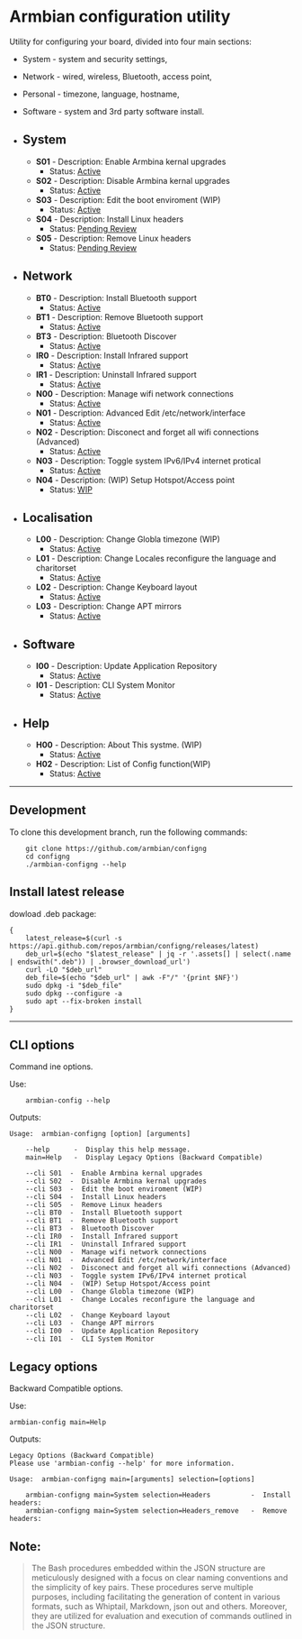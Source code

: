 
# Armbian configuration utility
Utility for configuring your board, divided into four main sections:

- System - system and security settings,
- Network - wired, wireless, Bluetooth, access point,
- Personal - timezone, language, hostname,
- Software - system and 3rd party software install.


- ## **System** 
  - **S01** - Description: Enable Armbina kernal upgrades
    - Status: [Active](https://github.com/armbian/configng/wiki/Menu#s01)
  - **S02** - Description: Disable Armbina kernal upgrades
    - Status: [Active](https://github.com/armbian/configng/wiki/Menu#s02)
  - **S03** - Description: Edit the boot enviroment (WIP)
    - Status: [Active](https://github.com/armbian/configng/wiki/Menu#s03)
  - **S04** - Description: Install Linux headers
    - Status: [Pending Review](https://github.com/armbian/config/wiki#System)
  - **S05** - Description: Remove Linux headers
    - Status: [Pending Review](https://github.com/armbian/config/wiki#System)


- ## **Network** 
  - **BT0** - Description: Install Bluetooth support
    - Status: [Active](https://github.com/armbian/configng/wiki/Menu#bt0)
  - **BT1** - Description: Remove Bluetooth support
    - Status: [Active](https://github.com/armbian/configng/wiki/Menu#bt1)
  - **BT3** - Description: Bluetooth Discover
    - Status: [Active](https://github.com/armbian/configng/wiki/Menu#bt3)
  - **IR0** - Description: Install Infrared support
    - Status: [Active](https://github.com/armbian/configng/wiki/Menu#ir0)
  - **IR1** - Description: Uninstall Infrared support
    - Status: [Active](https://github.com/armbian/configng/wiki/Menu#ir1)
  - **N00** - Description: Manage wifi network connections
    - Status: [Active](https://github.com/armbian/configng/wiki/Menu#n00)
  - **N01** - Description: Advanced Edit /etc/network/interface
    - Status: [Active](https://github.com/armbian/configng/wiki/Menu#n01)
  - **N02** - Description: Disconect and forget all wifi connections (Advanced)
    - Status: [Active](https://github.com/armbian/configng/wiki/Menu#n02)
  - **N03** - Description: Toggle system IPv6/IPv4 internet protical
    - Status: [Active](https://github.com/armbian/configng/wiki/Menu#n03)
  - **N04** - Description: (WIP) Setup Hotspot/Access point
    - Status: [WIP](https://github.com/armbian/configng/wiki/Menu#n04)


- ## **Localisation** 
  - **L00** - Description: Change Globla timezone (WIP)
    - Status: [Active](https://github.com/armbian/configng/wiki/Menu#l00)
  - **L01** - Description: Change Locales reconfigure the language and charitorset
    - Status: [Active](https://github.com/armbian/configng/wiki/Menu#l01)
  - **L02** - Description: Change Keyboard layout
    - Status: [Active](https://github.com/armbian/configng/wiki/Menu#l02)
  - **L03** - Description: Change APT mirrors
    - Status: [Active](https://github.com/armbian/configng/wiki/Menu#l03)


- ## **Software** 
  - **I00** - Description: Update Application Repository
    - Status: [Active](https://github.com/armbian/configng/wiki/Menu#i00)
  - **I01** - Description: CLI System Monitor
    - Status: [Active](https://github.com/armbian/configng/wiki/Menu#i01)


- ## **Help** 
  - **H00** - Description: About This systme. (WIP)
    - Status: [Active](https://github.com/armbian/configng/wiki/Menu#h00)
  - **H02** - Description: List of Config function(WIP)
    - Status: [Active](https://github.com/armbian/configng/wiki/Menu#h02)


***

## Development

To clone this development branch, run the following commands:

~~~
    git clone https://github.com/armbian/configng
    cd configng
    ./armbian-configng --help
~~~

## Install latest release
dowload .deb package: 

~~~
{
    latest_release=$(curl -s https://api.github.com/repos/armbian/configng/releases/latest)
    deb_url=$(echo "$latest_release" | jq -r '.assets[] | select(.name | endswith(".deb")) | .browser_download_url')
    curl -LO "$deb_url"
    deb_file=$(echo "$deb_url" | awk -F"/" '{print $NF}')
    sudo dpkg -i "$deb_file"
    sudo dpkg --configure -a
    sudo apt --fix-broken install
}
~~~

***

## CLI options
Command ine options.

Use:
~~~
    armbian-config --help
~~~

Outputs:
~~~
Usage:  armbian-configng [option] [arguments]

    --help      -  Display this help message.
    main=Help   -  Display Legacy Options (Backward Compatible)

    --cli S01  -  Enable Armbina kernal upgrades
    --cli S02  -  Disable Armbina kernal upgrades
    --cli S03  -  Edit the boot enviroment (WIP)
    --cli S04  -  Install Linux headers
    --cli S05  -  Remove Linux headers
    --cli BT0  -  Install Bluetooth support
    --cli BT1  -  Remove Bluetooth support
    --cli BT3  -  Bluetooth Discover
    --cli IR0  -  Install Infrared support
    --cli IR1  -  Uninstall Infrared support
    --cli N00  -  Manage wifi network connections
    --cli N01  -  Advanced Edit /etc/network/interface
    --cli N02  -  Disconect and forget all wifi connections (Advanced)
    --cli N03  -  Toggle system IPv6/IPv4 internet protical
    --cli N04  -  (WIP) Setup Hotspot/Access point
    --cli L00  -  Change Globla timezone (WIP)
    --cli L01  -  Change Locales reconfigure the language and charitorset
    --cli L02  -  Change Keyboard layout
    --cli L03  -  Change APT mirrors
    --cli I00  -  Update Application Repository
    --cli I01  -  CLI System Monitor
~~~

## Legacy options
Backward Compatible options.

Use:

    armbian-config main=Help

Outputs:
~~~
Legacy Options (Backward Compatible)
Please use 'armbian-config --help' for more information.

Usage:  armbian-configng main=[arguments] selection=[options]

    armbian-configng main=System selection=Headers          -  Install headers:                                        
    armbian-configng main=System selection=Headers_remove   -  Remove headers:                                 
~~~



## Note:
>
> The Bash procedures embedded within the JSON structure are meticulously designed with a focus on clear naming conventions and the simplicity of key pairs. These procedures serve multiple purposes, including facilitating the generation of content in various formats, such as Whiptail, Markdown, json out and others. Moreover, they are utilized for evaluation and execution of commands outlined in the JSON structure.
>
